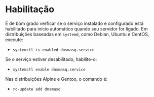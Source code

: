 # Habilitação

É de bom grado verficar se o serviço instalado e configurado está habilitado para início automático quando seu servidor for ligado. Em distribuições baseadas em `systemd`, como Debian, Ubuntu e CentOS, execute:

- `systemctl is-enabled dnsmasq.service`

Se o serviço estiver desabilitado, habilite-o:

- `systemctl enable dnsmasq.service`

Nas distribuições Alpine e Gentoo, o comando é:

- `rc-update add dnsmasq`
